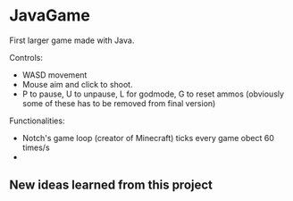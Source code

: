 # JavaGame
First larger game made with Java.

Controls:
- WASD movement
- Mouse aim and click to shoot.
- P to pause, U to unpause, L for godmode, G to reset ammos (obviously some of these has to be removed from final version)


Functionalities:

  - Notch's game loop (creator of Minecraft) ticks every game obect 60 times/s
  -  
  
  
  
New ideas learned from this project
  -

